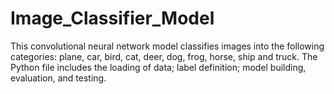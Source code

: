 # Image_Classifier_Model
This convolutional neural network model classifies images into the following categories: plane, car, bird, cat, deer, dog, frog, horse, ship and truck. The Python file includes the loading of data; label definition; model building, evaluation, and testing. 
